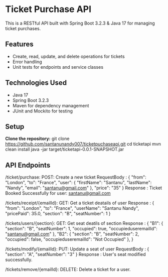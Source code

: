 # Ticket Purchase API
This is a RESTful API built with Spring Boot 3.2.3 & Java 17 for managing ticket purchases.

## Features
- Create, read, update, and delete operations for tickets
- Error handling
- Unit tests for endpoints and service classes

## Technologies Used
- Java 17
- Spring Boot 3.2.3
- Maven for dependency management
- JUnit and Mockito for testing

## Setup
**Clone the repository:**
git clone https://github.com/santanunandy007/ticketpuchaseapi.git
cd ticketapi
mvn clean install
java -jar target/ticketapi-0.0.1-SNAPSHOT.jar

## API Endpoints
/ticket/purchase:
  POST: Create a new ticket
  RequestBody : 
  {
    "from": "London",
    "to": "France",
    "user": {
        "firstName": "Santanu",
        "lastName": "Nandy",
        "email": "santanu@gmail.com"
    },
    "price": "35"
  }
  Response : Ticket Booked Successfully for user: santanu@gmail.com

/tickets/receipt/{emailId}:
  GET: Get a ticket deatails of user
  Response : 
  {
    "from": "London",
    "to": "France",
    "userName": "Santanu Nandy",
    "pricePaid": 35.0,
    "section": "B",
    "seatNumber": 1
  }

/tickets/users/{section}:
  GET: Get seat deatils of section
  Response : 
  {
    "B1": {
        "section": "B",
        "seatNumber": 1,
        "occupied": true,
        "occupieduseremailId": "santanu@gmail.com"
    },
    "B2": {
        "section": "B",
        "seatNumber": 2,
        "occupied": false,
        "occupieduseremailId": "Not Occupied"
    },
  }

/tickets/modify/{emailId}:
  PUT: Update a seat of user
  RequestBody : 
  {
    "section": "A",
    "seatNumber": "3"
  }
  Response : User's seat modified successfully.

/tickets/remove/{emailId}:
  DELETE: Delete a ticket for a user.